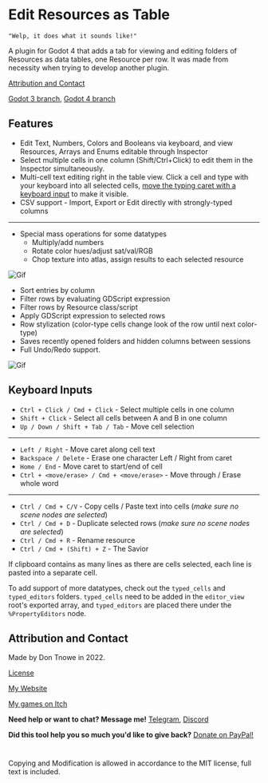# Edit Resources as Table

    "Welp, it does what it sounds like!"

A plugin for Godot 4 that adds a tab for viewing and editing folders of Resources as data tables, one Resource per row. It was made from necessity when trying to develop another plugin.

[Attribution and Contact](https://github.com/don-tnowe/godot-resources-as-sheets-plugin/tree/master?tab=readme-ov-file#attribution-and-contact)

[Godot 3 branch](https://github.com/don-tnowe/godot-resources-as-sheets-plugin/tree/godot-3), [Godot 4 branch](https://github.com/don-tnowe/godot-resources-as-sheets-plugin/tree/Godot-4)

## Features

- Edit Text, Numbers, Colors and Booleans via keyboard, and view Resources, Arrays and Enums editable through Inspector
- Select multiple cells in one column (Shift/Ctrl+Click) to edit them in the Inspector simultaneously.
- Multi-cell text editing right in the table view. Click a cell and type with your keyboard into all selected cells, [move the typing caret with a keyboard input](https://github.com/don-tnowe/godot-resources-as-sheets-plugin/tree/master?tab=readme-ov-file#keyboard-inputs) to make it visible.
- CSV support - Import, Export or Edit directly with strongly-typed columns

---

- Special mass operations for some datatypes
    - Multiply/add numbers
    - Rotate color hues/adjust sat/val/RGB
    - Chop texture into atlas, assign results to each selected resource

![Gif](./images/resources_as_sheet2.gif)

- Sort entries by column
- Filter rows by evaluating GDScript expression
- Filter rows by Resource class/script
- Apply GDScript expression to selected rows
- Row stylization (color-type cells change look of the row until next color-type)
- Saves recently opened folders and hidden columns between sessions
- Full Undo/Redo support.

![Gif](./images/resources_as_sheet3.gif)

## Keyboard Inputs

- `Ctrl + Click / Cmd + Click` - Select multiple cells in one column
- `Shift + Click` - Select all cells between A and B in one column
- `Up / Down / Shift + Tab / Tab` - Move cell selection
---
- `Left / Right` - Move caret along cell text
- `Backspace / Delete` - Erase one character Left / Right from caret
- `Home / End` - Move caret to start/end of cell
- `Ctrl + <move/erase> / Cmd + <move/erase>` - Move through / Erase whole word
---
- `Ctrl / Cmd + C/V` - Copy cells / Paste text into cells (*make sure no scene nodes are selected*)
- `Ctrl / Cmd + D` - Duplicate selected rows (*make sure no scene nodes are selected*)
- `Ctrl / Cmd + R` - Rename resource
- `Ctrl / Cmd + (Shift) + Z` - The Savior

If clipboard contains as many lines as there are cells selected, each line is pasted into a separate cell.

To add support of more datatypes, check out the `typed_cells` and `typed_editors` folders. `typed_cells` need to be added in the `editor_view` root's exported array, and `typed_editors` are placed there under the `%PropertyEditors` node.

## Attribution and Contact

Made by Don Tnowe in 2022.

[License](./LICENSE.md)

[My Website](https://redbladegames.netlify.app)

[My games on Itch](https://don-tnowe.itch.io)

**Need help or want to chat? Message me!** [Telegram](https://t.me/don_tnowe), [Discord](https://discord.com/channels/@me/726139164566880426)

**Did this tool help you so much you'd like to give back?** [Donate on PayPal!](https://www.paypal.com/donate?hosted_button_id=VURRD7VAZ8C9E)

#

Copying and Modification is allowed in accordance to the MIT license, full text is included.
